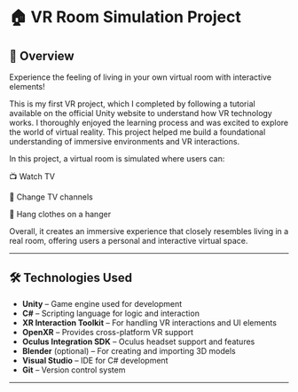 # 🏠 VR Room Simulation Project

## 📌 Overview


Experience the feeling of living in your own virtual room with interactive elements!

This is my first VR project, which I completed by following a tutorial available on the official Unity website to understand how VR technology works.
I thoroughly enjoyed the learning process and was excited to explore the world of virtual reality.
This project helped me build a foundational understanding of immersive environments and VR interactions.

In this project, a virtual room is simulated where users can:

📺 Watch TV

🔁 Change TV channels

👕 Hang clothes on a hanger

Overall, it creates an immersive experience that closely resembles living in a real room, offering users a personal and interactive virtual space.

---

## 🛠️ Technologies Used

- **Unity** – Game engine used for development  
- **C#** – Scripting language for logic and interaction  
- **XR Interaction Toolkit** – For handling VR interactions and UI elements  
- **OpenXR** – Provides cross-platform VR support  
- **Oculus Integration SDK** – Oculus headset support and features  
- **Blender** (optional) – For creating and importing 3D models  
- **Visual Studio** – IDE for C# development  
- **Git** – Version control system  

---


